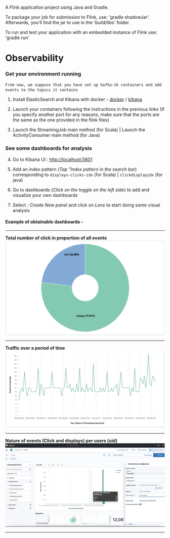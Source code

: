 A Flink application project using Java and Gradle.

To package your job for submission to Flink, use: 'gradle shadowJar'. Afterwards, you'll find the
jar to use in the 'build/libs' folder.

To run and test your application with an embedded instance of Flink use: 'gradle run'

# Observability

### Get your environment running 

    From now, we suppose that you have set up kafka-zk containers and add events to the topics it contains

1. Install ElasticSearch and Kibana with docker - [docker](https://www.elastic.co/guide/en/elasticsearch/reference/current/docker.html) / [kibana](https://www.elastic.co/guide/en/kibana/current/docker.html) 

2. Launch your containers following the instructions in the previous links (If you specify another port for any reasons, make sure that the ports are the same as the one provided in the flink files)

3. Launch the StreamingJob main method (for Scala) | Launch the ActivityConsumer main method (for Java)

### See some dashboards for analysis

4. Go to Kibana UI : [http://localhost:5601](http://localhost:5601)

5. Add an index pattern (*Tap "Index pattern in the search bar*) corresponding to `displays-clicks-idx` (for Scala) | `clickdisplayidx` (for java)

6. Go to dashboards (*Click on the toggle on the left side*) to add and visualize your own dashboards 
7. Select : *Create New panel* and click on *Lens* to start doing some visual analysis

#### Example of obtainable dashboards - 
---

**Total number of click in proportion of all events**
![alt text](./data/CTR.png)

---
**Traffic over a period of time**
![alt text](./data/Traffic.png)

---
**Nature of events (Click and displays) per users (uid)**
![alt text](./data/CTRUser.png)

---
